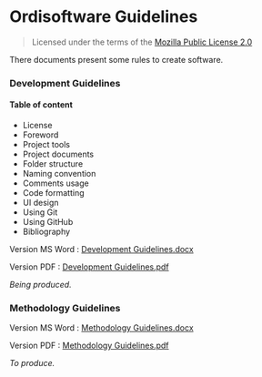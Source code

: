 # Ordisoftware Guidelines

>Licensed under the terms of the [Mozilla Public License 2.0](LICENSE)

There documents present some rules to create software.

### Development Guidelines

#### Table of content

* License
* Foreword
* Project tools
* Project documents
* Folder structure
* Naming convention
* Comments usage
* Code formatting
* UI design
* Using Git
* Using GitHub
* Bibliography

Version MS Word : [Development Guidelines.docx](Development%20Guidelines.docx)

Version PDF : [Development Guidelines.pdf](Development%20Guidelines.pdf)

*Being produced.*

### Methodology Guidelines

Version MS Word : [Methodology Guidelines.docx](Methodology%20Guidelines.docx)

Version PDF : [Methodology Guidelines.pdf](Methodology%20Guidelines.pdf)

*To produce.*